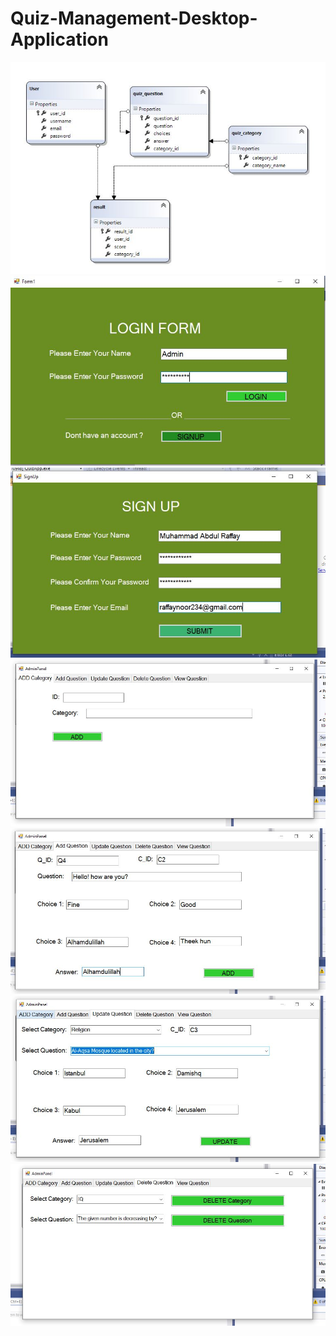 <h1>Quiz-Management-Desktop-Application</h1>

<img src="/Snapshots/Capture5.JPG">
</br>
<img src="/Snapshots/Capture6.JPG">
</br>
<img src="/Snapshots/Capture7.JPG">
</br>
<img src="/Snapshots/Capture8.JPG">
</br>
<img src="/Snapshots/Capture9.JPG">
</br>
<img src="/Snapshots/Capture10.JPG">
</br>
<img src="/Snapshots/Capture11.JPG">
</br>


